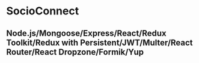 # SocioConnect

## Node.js/Mongoose/Express/React/Redux Toolkit/Redux with Persistent/JWT/Multer/React Router/React Dropzone/Formik/Yup
